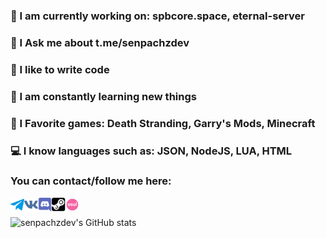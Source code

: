### 🔭 I am currently working on: spbcore.space, eternal-server
### 💬 I Ask me about t.me/senpachzdev
### 💪 I like to write code
### 🥅 I am constantly learning new things
### 👾 I Favorite games: Death Stranding, Garry's Mods, Minecraft
### 💻 I know languages such as: JSON, NodeJS, LUA, HTML

### You can contact/follow me here:
<a href="https://t.me/senpachzdev">
  <img alt="Telegram" align="left" width="22px" src="https://raw.githubusercontent.com/iredoff/iredoff/master/assets/telegram.svg" />
</a>
<a href="https://vk.com/senpachz">
  <img alt="VKontakte" align="left" width="22px" src="https://raw.githubusercontent.com/iredoff/iredoff/master/assets/vk.svg" />
</a>
<a href="https://dsc.bio/senpachz">
  <img alt="Discord" align="left" width="22px" src="https://raw.githubusercontent.com/iredoff/iredoff/master/assets/discord.svg" />
</a>
<a href="https://steamcommunity.com/id/senpachz">
  <img alt="Steam" align="left" width="22px" src="https://raw.githubusercontent.com/iredoff/iredoff/master/assets/steam.svg" />
</a>
<a href="https://osu.ppy.sh/u/senpachz">
  <img alt="osu!" align="left" width="22px" src="https://raw.githubusercontent.com/iredoff/iredoff/master/assets/osu.png" />
</a>
<br>

![senpachzdev's GitHub stats](https://github-readme-stats.vercel.app/api?username=senpachz)
